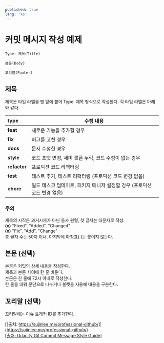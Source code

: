 ```yaml
---
published: true
lang: 'ko'
---
```


# 커밋 메시지 작성 예제

~~~
Type: 제목(Title)

본문(Body)

꼬리말(Footer)
~~~

## 제목
제목은 타입 라벨을 맨 앞에 붙어 Type: 제목 형식으로 작성한다. 각 타입 라벨은 아래와 같다.

|type | 수정 내용 |
|:---|---|
|**feat**|    새로운 기능을 추가할 경우|
|**fix**|     버그를 고친 경우|
|**docs**|     문서 수정한 경우|
|**style**|    코드 포맷 변경, 세미 콜론 누락, 코드 수정이 없는 경우|
|**refactor**| 프로덕션 코드 리팩터링|
|**test**|     테스트 추가, 테스트 리팩터링 (프로덕션 코드 변경 없음)|
|**chore**|    빌드 테스크 업데이트, 패키지 매니저 설정할 경우 (프로덕션 코드 변경 없음)|

### 주의
제목의 시작은 과거시제가 아닌 동사 원형, 첫 글자는 대문자로 작성.
<br>**(x)** "Fixed", "Added", "Changed"
<br>**(o)** "Fix", "Add", "Change"
<br>총 글자 수는 50자 이내, 마지막에 마침표(.)는 붙이지 않는다.

## 본문 (선택)
본문은 커밋의 상세 내용을 작성한다.
<br>제목과 본문 사이에 한 줄 비운다.
<br>본문은 한 줄에 72자 이내로 작성한다.
<br>한 줄을 띄워 문단으로 나누거나 불렛을 사용해 내용을 구분한다.

## 꼬리말 (선택)
꼬리말에는 이슈 트래커 ID를 추가한다.

[[출처: https://sujinlee.me/professional-github/]](https://sujinlee.me/professional-github/)<br>
[[출처: Udacity Git Commit Message Style Guide]](https://udacity.github.io/git-styleguide/)
